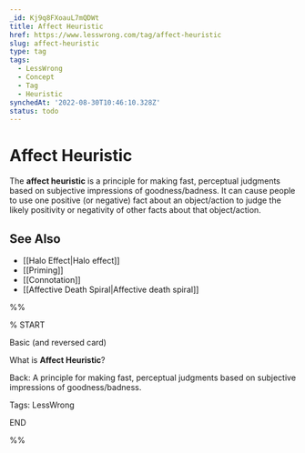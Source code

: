```yaml
---
_id: Kj9q8FXoauL7mQDWt
title: Affect Heuristic
href: https://www.lesswrong.com/tag/affect-heuristic
slug: affect-heuristic
type: tag
tags:
  - LessWrong
  - Concept
  - Tag
  - Heuristic
synchedAt: '2022-08-30T10:46:10.328Z'
status: todo
---
```


# Affect Heuristic

The **affect heuristic** is a principle for making fast, perceptual judgments based on subjective impressions of goodness/badness. It can cause people to use one positive (or negative) fact about an object/action to judge the likely positivity or negativity of other facts about that object/action.

## See Also

- [[Halo Effect|Halo effect]]
- [[Priming]]
- [[Connotation]]
- [[Affective Death Spiral|Affective death spiral]]

%%

% START

Basic (and reversed card)

What is **Affect Heuristic**?

Back: A principle for making fast, perceptual judgments based on subjective impressions of goodness/badness.

Tags: LessWrong

END

%%
